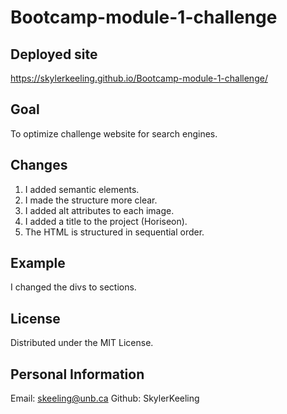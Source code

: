 # Bootcamp-module-1-challenge

## Deployed site

https://skylerkeeling.github.io/Bootcamp-module-1-challenge/

## Goal

To optimize challenge website for search engines.

## Changes

1. I added semantic elements.
2. I made the structure more clear.
3. I added alt attributes to each image.
4. I added a title to the project (Horiseon).
5. The HTML is structured in sequential order.

## Example

I changed the divs to sections.

## License

Distributed under the MIT License.

## Personal Information

Email: skeeling@unb.ca
Github: SkylerKeeling
